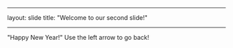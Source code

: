 ___
layout: slide
title: "Welcome to our second slide!"
___
"Happy New Year!"
Use the left arrow to go back!
